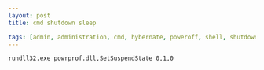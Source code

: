 ```yaml
---
layout: post
title: cmd shutdown sleep

tags: [admin, administration, cmd, hybernate, poweroff, shell, shutdown, sleep, suspend]
---
```


    rundll32.exe powrprof.dll,SetSuspendState 0,1,0
